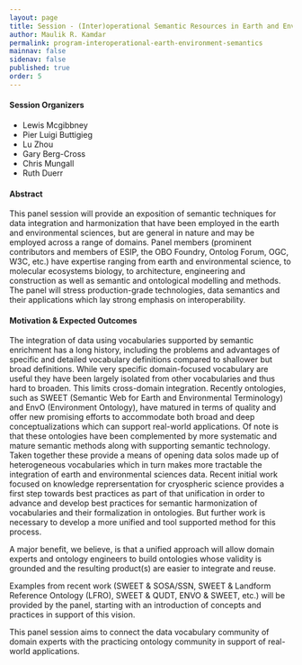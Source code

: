 ```yaml
---
layout: page
title: Session - (Inter)operational Semantic Resources in Earth and Environmental Science
author: Maulik R. Kamdar
permalink: program-interoperational-earth-environment-semantics
mainnav: false
sidenav: false
published: true
order: 5
---
```


#### Session Organizers
- Lewis Mcgibbney 
- Pier Luigi Buttigieg 
- Lu Zhou
- Gary Berg-Cross
- Chris Mungall 
- Ruth Duerr

#### Abstract
This panel session will provide an exposition of semantic techniques for data integration and harmonization that have been employed in the earth and environmental sciences, but are general in nature and may be employed across a range of domains. Panel members (prominent contributors and members of ESIP, the OBO Foundry, Ontolog Forum, OGC, W3C, etc.) have expertise ranging from earth and environmental science, to molecular ecosystems biology, to architecture, engineering and construction as well as semantic and ontological modelling and methods. The panel will stress production-grade technologies, data semantics and their applications which lay strong emphasis on interoperability. 

#### Motivation & Expected Outcomes 

The integration of data using vocabularies supported by semantic enrichment has a long history, including the problems and advantages of specific and detailed vocabulary definitions compared to shallower but broad definitions. While very specific domain-focused vocabulary are useful they have been largely isolated from other vocabularies and thus hard to broaden. This limits cross-domain integration. Recently ontologies, such as SWEET (Semantic Web for Earth and Environmental Terminology) and EnvO (Environment Ontology), have matured in terms of quality and offer new promising efforts to accommodate both broad and deep conceptualizations which can support real-world applications. Of note is that these ontologies have been complemented by more systematic and mature semantic methods along with supporting semantic technology. Taken together these provide a means of opening data solos made up of heterogeneous vocabularies which in turn makes more tractable the integration of earth and environmental sciences data. 
Recent initial work focused on knowledge reprersentation for cryospheric science provides a first step towards best practices as part of that unification in order to advance and develop best practices for semantic harmonization of vocabularies and their formalization in ontologies. But further work is necessary to develop a more unified and tool supported method for this process. 

A major benefit, we believe, is that a unified approach will allow domain experts and ontology engineers to build ontologies whose validity is grounded and the resulting product(s) are easier to integrate and reuse. 

Examples from recent work (SWEET & SOSA/SSN, SWEET & Landform Reference Ontology (LFRO), SWEET & QUDT, ENVO & SWEET, etc.) will be provided by the panel, starting with an introduction of concepts and practices in support of this vision. 

This panel session aims to connect the data vocabulary community of domain experts with the practicing ontology community in support of real-world applications.